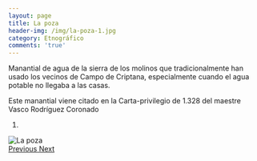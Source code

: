 ```yaml
---
layout: page
title: La poza
header-img: /img/la-poza-1.jpg
category: Etnográfico
comments: 'true'
---
```



Manantial de agua de la sierra de los molinos que tradicionalmente han usado los vecinos de Campo de Criptana, especialmente cuando el agua potable no llegaba a las casas.

Este manantial viene citado en la Carta-privilegio de 1.328 del maestre Vasco Rodríguez Coronado

<div id="myCarousel" class="carousel slide" data-ride="carousel">
  <!-- Indicators -->
  <ol class="carousel-indicators">
    <li data-target="#myCarousel" data-slide-to="0" class="active"></li>
  </ol>
  <!-- Wrapper for slides -->
  <div class="carousel-inner" role="listbox">
    <div class="item active">
      <img src="{{ site.github.url }}/img/la-poza-1.jpg" alt="La poza">
    </div>
  <!-- Left and right controls -->
  <a class="left carousel-control" href="#myCarousel" role="button" data-slide="prev">
    <span class="glyphicon glyphicon-chevron-left" aria-hidden="true"></span>
    <span class="sr-only">Previous</span>
  </a>
  <a class="right carousel-control" href="#myCarousel" role="button" data-slide="next">
    <span class="glyphicon glyphicon-chevron-right" aria-hidden="true"></span>
    <span class="sr-only">Next</span>
  </a>
</div>

